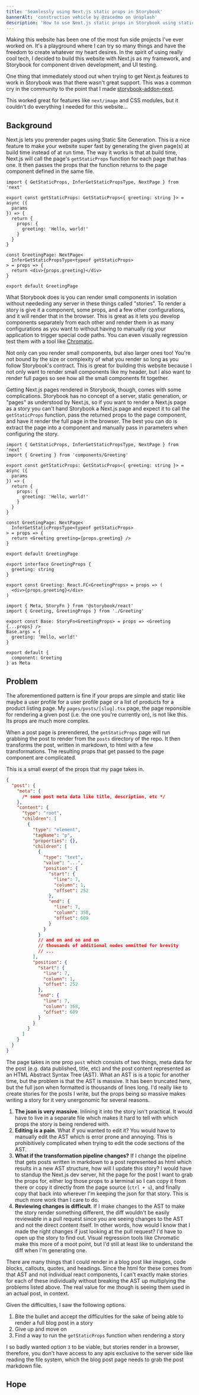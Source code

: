 ```yaml
---
title: 'Seamlessly using Next.js static props in Storybook'
bannerAlt: 'construction vehicle by @zacedmo on Unsplash'
description: 'How to use Next.js static props in Storybook using static imports, esbuild, and webpack'
---
```


Making this website has been one of the most fun side projects I've ever worked on. It's a playground where I can try so many things and have the freedom to create whatever my heart desires. In the spirit of using really cool tech, I decided to build this website with Next.js as my framework, and Storybook for component driven development, and UI testing.

One thing that immediately stood out when trying to get Next.js features to work in Storybook was that there wasn't great support. This was a common cry in the community to the point that I made [storybook-addon-next](https://www.npmjs.com/package/storybook-addon-next).

This worked great for features like `next/image` and CSS modules, but it couldn't do everything I needed for this website...

## Background

Next.js lets you prerender pages using Static Site Generation. This is a nice feature to make your website super fast by generating the given page(s) at build time instead of at run time. The way it works is that at build time, Next.js will call the page's `getStaticProps` function for each page that has one. It then passes the props that the function returns to the page component defined in the same file.

```tsx title=pages/GreetingPage.tsx
import { GetStaticProps, InferGetStaticPropsType, NextPage } from 'next'

export const getStaticProps: GetStaticProps<{ greeting: string }> = async ({
  params
}) => {
  return {
    props: {
      greeting: 'Hello, world!'
    }
  }
}

const GreetingPage: NextPage<
  InferGetStaticPropsType<typeof getStaticProps>
> = props => {
  return <div>{props.greeting}</div>
}

export default GreetingPage
```

What Storybook does is you can render small components in isolation without neededing any server in these things called "stories". To render a story is give it a component, some props, and a few other configurations, and it will render that in the browser. This is great as it lets you develop components separately from each other and render them in as many configurations as you want to without having to manually rig your application to trigger special code paths. You can even visually regression test them with a tool like [Chromatic](https://www.chromatic.com/).

Not only can you render small components, but also larger ones too! You're not bound by the size or complexity of what you render so long as you follow Storybook's contract. This is great for building this website because I not only want to render small components like my header, but I also want to render full pages so see how all the small components fit together.

Getting Next.js pages rendered in Storybook, though, comes with some complications. Storybook has no concept of a server, static generation, or "pages" as understood by Next.js, so if you want to render a Next.js page as a story you can't hand Storybook a Next.js page and expect it to call the `getStaticProps` function, pass the returned props to the page component, and have it render the full page in the browser. The best you can do is extract the page into a component and manually pass in parameters when configuring the story.

```tsx title=pages/GreetingPage.tsx {2, 17}
import { GetStaticProps, InferGetStaticPropsType, NextPage } from 'next'
import { Greeting } from 'components/Greeting'

export const getStaticProps: GetStaticProps<{ greeting: string }> = async ({
  params
}) => {
  return {
    props: {
      greeting: 'Hello, world!'
    }
  }
}

const GreetingPage: NextPage<
  InferGetStaticPropsType<typeof getStaticProps>
> = props => {
  return <Greeting greeting={props.greeting} />
}

export default GreetingPage
```

```tsx title=components/Greeting.tsx
export interface GreetingProps {
  greeting: string
}

export const Greeting: React.FC<GreetingProps> = props => (
  <div>{props.greeting}</div>
)
```

```tsx title=components/Greeting.stories.tsx
import { Meta, StoryFn } from '@storybook/react'
import { Greeting, GreetingProps } from './Greeting'

export const Base: StoryFn<GreetingProps> = props => <Greeting {...props} />
Base.args = {
  greeting: 'Hello, world!'
}

export default {
  component: Greeting
} as Meta
```

## Problem

The aforementioned pattern is fine if your props are simple and static like maybe a user profile for a user profile page or a list of products for a product listing page. My `pages/posts/[slug].tsx` page, the page reponsible for rendering a given post (i.e. the one you're currently on), is not like this. Its props are much more complex.

When a post page is prerendered, the `getStaticProps` page will run grabbing the post to render from the `posts` directory of the repo. It then transforms the post, written in markdown, to html with a few transformations. The resulting props that get passed to the page component are complicated.

This is a small exerpt of the props that my page takes in.

```json
{
  "post": {
    "meta": {
      /* some post meta data like title, description, etc */
    },
    "content": {
      "type": "root",
      "children": [
        {
          "type": "element",
          "tagName": "p",
          "properties": {},
          "children": [
            {
              "type": "text",
              "value": "...",
              "position": {
                "start": {
                  "line": 7,
                  "column": 1,
                  "offset": 252
                },
                "end": {
                  "line": 7,
                  "column": 358,
                  "offset": 609
                }
              }
            }
            // and on and on and on
            // thousands of additional nodes ommitted for brevity
            // ...
          ],
          "position": {
            "start": {
              "line": 7,
              "column": 1,
              "offset": 252
            },
            "end": {
              "line": 7,
              "column": 358,
              "offset": 609
            }
          }
        }
      ]
    }
  }
}
```

The page takes in one prop `post` which consists of two things, meta data for the post (e.g. data published, title, etc) and the post content represented as an HTML Abstract Syntax Tree (AST). What an AST is is a topic for another time, but the problem is that the AST is massive. It has been truncated here, but the full json when formatted is thousands of lines long. I'd really like to create stories for the posts I write, but the props being so massive makes writing a story for it very unergonomic for several reasons.

1. **The json is very massive**. Inlining it into the story isn't practical. It would have to live in a separate file which makes it hard to tell with which props the story is being rendered with.
2. **Editing is a pain**. What if you wanted to edit it? You would have to manually edit the AST which is error prone and annoying. This is prohibitively complicated when trying to edit the code sections of the AST.
3. **What if the transformation pipeline changes?** If I change the pipeline that gets posts written in markdown to a post represented as html which results in a new AST structure, how will I update this story? I would have to standup the Next.js dev server, hit the page for the post I want to grab the props for, either log those props to a terminal so I can copy it from there or copy it directly from the page source (`ctrl + u`), and finally copy that back into wherever I'm keeping the json for that story. This is much more work than I care to do.
4. **Reviewing changes is difficult**. If I make changes to the AST to make the story render something different, the diff wouldn't be easily reviewable in a pull request since you are seeing changes to the AST and not the direct content itself. In other words, how would I know that I made the right changes if just looking at the pull request? I'd have to open up the story to find out. Visual regression tools like Chromatic make this more of a moot point, but I'd still at least like to understand the diff when I'm generating one.

There are many things that I could render in a blog post like images, code blocks, callouts, quotes, and headings. Since the html for these comes from that AST and not individual react components, I can't exactly make stories for each of these individually without breaking the AST up multiplying the problems listed above. The real value for me though is seeing them used in an actual post, in context.

Given the difficulties, I saw the following options.

1. Bite the bullet and accept the difficulties for the sake of being able to render a full blog post in a story
2. Give up and move on
3. Find a way to run the `getStaticProps` function when rendering a story

I so badly wanted option `3` to be viable, but stories render in a browser, therefore, you don't have access to any apis exclusive to the server side like reading the file system, which the blog post page needs to grab the post markdown file.

## Hope
